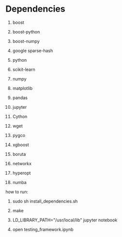 # Dependencies

1) boost

2) boost-python

3) boost-numpy

4) google sparse-hash

5) python

6) scikit-learn

7) numpy

8) matplotlib

9) pandas

10) jupyter

11) Cython

12) wget

13) pygco

14) xgboost

15) boruta

16) networkx

17) hyperopt

18) numba

how to run:

1) sudo sh install_dependencies.sh

1) make

2) LD_LIBRARY_PATH="/usr/local/lib" jupyter notebook

3) open testing_framework.ipynb
